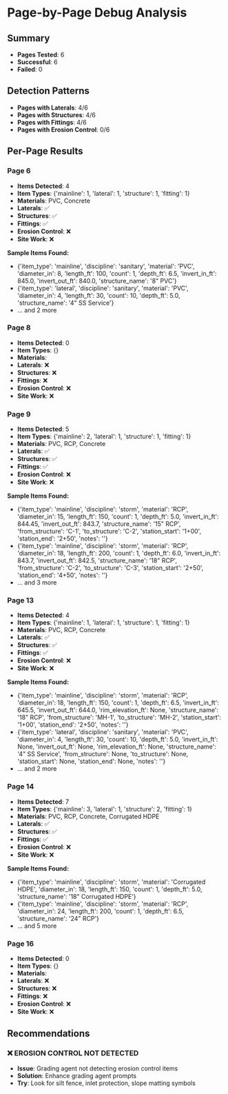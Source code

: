# Page-by-Page Debug Analysis

## Summary

- **Pages Tested**: 6
- **Successful**: 6
- **Failed**: 0

## Detection Patterns

- **Pages with Laterals**: 4/6
- **Pages with Structures**: 4/6
- **Pages with Fittings**: 4/6
- **Pages with Erosion Control**: 0/6

## Per-Page Results

### Page 6

- **Items Detected**: 4
- **Item Types**: {'mainline': 1, 'lateral': 1, 'structure': 1, 'fitting': 1}
- **Materials**: PVC, Concrete
- **Laterals**: ✅
- **Structures**: ✅
- **Fittings**: ✅
- **Erosion Control**: ❌
- **Site Work**: ❌

**Sample Items Found:**
- {'item_type': 'mainline', 'discipline': 'sanitary', 'material': 'PVC', 'diameter_in': 8, 'length_ft': 100, 'count': 1, 'depth_ft': 6.5, 'invert_in_ft': 845.0, 'invert_out_ft': 840.0, 'structure_name': '8" PVC'}
- {'item_type': 'lateral', 'discipline': 'sanitary', 'material': 'PVC', 'diameter_in': 4, 'length_ft': 30, 'count': 10, 'depth_ft': 5.0, 'structure_name': '4" SS Service'}
- ... and 2 more

### Page 8

- **Items Detected**: 0
- **Item Types**: {}
- **Materials**: 
- **Laterals**: ❌
- **Structures**: ❌
- **Fittings**: ❌
- **Erosion Control**: ❌
- **Site Work**: ❌

### Page 9

- **Items Detected**: 5
- **Item Types**: {'mainline': 2, 'lateral': 1, 'structure': 1, 'fitting': 1}
- **Materials**: PVC, RCP, Concrete
- **Laterals**: ✅
- **Structures**: ✅
- **Fittings**: ✅
- **Erosion Control**: ❌
- **Site Work**: ❌

**Sample Items Found:**
- {'item_type': 'mainline', 'discipline': 'storm', 'material': 'RCP', 'diameter_in': 15, 'length_ft': 150, 'count': 1, 'depth_ft': 5.0, 'invert_in_ft': 844.45, 'invert_out_ft': 843.7, 'structure_name': '15" RCP', 'from_structure': 'C-1', 'to_structure': 'C-2', 'station_start': '1+00', 'station_end': '2+50', 'notes': ''}
- {'item_type': 'mainline', 'discipline': 'storm', 'material': 'RCP', 'diameter_in': 18, 'length_ft': 200, 'count': 1, 'depth_ft': 6.0, 'invert_in_ft': 843.7, 'invert_out_ft': 842.5, 'structure_name': '18" RCP', 'from_structure': 'C-2', 'to_structure': 'C-3', 'station_start': '2+50', 'station_end': '4+50', 'notes': ''}
- ... and 3 more

### Page 13

- **Items Detected**: 4
- **Item Types**: {'mainline': 1, 'lateral': 1, 'structure': 1, 'fitting': 1}
- **Materials**: PVC, RCP, Concrete
- **Laterals**: ✅
- **Structures**: ✅
- **Fittings**: ✅
- **Erosion Control**: ❌
- **Site Work**: ❌

**Sample Items Found:**
- {'item_type': 'mainline', 'discipline': 'storm', 'material': 'RCP', 'diameter_in': 18, 'length_ft': 150, 'count': 1, 'depth_ft': 6.5, 'invert_in_ft': 645.5, 'invert_out_ft': 644.0, 'rim_elevation_ft': None, 'structure_name': '18" RCP', 'from_structure': 'MH-1', 'to_structure': 'MH-2', 'station_start': '1+00', 'station_end': '2+50', 'notes': ''}
- {'item_type': 'lateral', 'discipline': 'sanitary', 'material': 'PVC', 'diameter_in': 4, 'length_ft': 30, 'count': 10, 'depth_ft': 5.0, 'invert_in_ft': None, 'invert_out_ft': None, 'rim_elevation_ft': None, 'structure_name': '4" SS Service', 'from_structure': None, 'to_structure': None, 'station_start': None, 'station_end': None, 'notes': ''}
- ... and 2 more

### Page 14

- **Items Detected**: 7
- **Item Types**: {'mainline': 3, 'lateral': 1, 'structure': 2, 'fitting': 1}
- **Materials**: PVC, RCP, Concrete, Corrugated HDPE
- **Laterals**: ✅
- **Structures**: ✅
- **Fittings**: ✅
- **Erosion Control**: ❌
- **Site Work**: ❌

**Sample Items Found:**
- {'item_type': 'mainline', 'discipline': 'storm', 'material': 'Corrugated HDPE', 'diameter_in': 18, 'length_ft': 150, 'count': 1, 'depth_ft': 5.0, 'structure_name': '18" Corrugated HDPE'}
- {'item_type': 'mainline', 'discipline': 'storm', 'material': 'RCP', 'diameter_in': 24, 'length_ft': 200, 'count': 1, 'depth_ft': 6.5, 'structure_name': '24" RCP'}
- ... and 5 more

### Page 16

- **Items Detected**: 0
- **Item Types**: {}
- **Materials**: 
- **Laterals**: ❌
- **Structures**: ❌
- **Fittings**: ❌
- **Erosion Control**: ❌
- **Site Work**: ❌

## Recommendations

### ❌ EROSION CONTROL NOT DETECTED
- **Issue**: Grading agent not detecting erosion control items
- **Solution**: Enhance grading agent prompts
- **Try**: Look for silt fence, inlet protection, slope matting symbols


